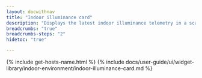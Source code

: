 ```yaml
---
layout: docwithnav
title: "Indoor illuminance card"
description: "Displays the latest indoor illuminance telemetry in a scalable rectangle card."
breadcrumbs: "true"
breadcrumbs-steps: "2"
hidetoc: "true"

---
```

{% include get-hosts-name.html %}
{% include docs/user-guide/ui/widget-library/indoor-environment/indoor-illuminance-card.md %}
